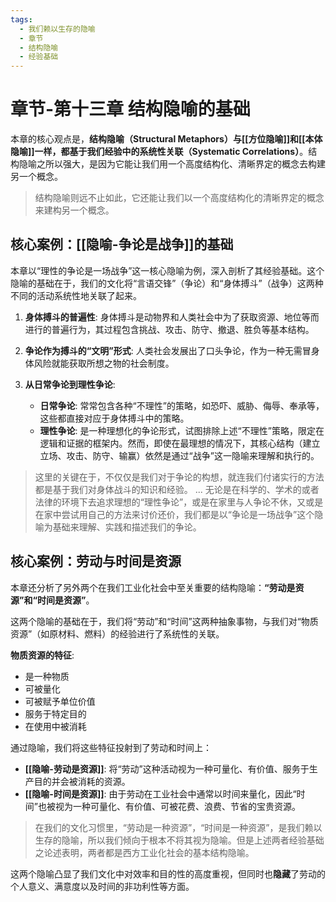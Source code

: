 ```yaml
---
tags:
  - 我们赖以生存的隐喻
  - 章节
  - 结构隐喻
  - 经验基础
---
```


# 章节-第十三章 结构隐喻的基础

本章的核心观点是，**结构隐喻（Structural Metaphors）**与[[方位隐喻]]和[[本体隐喻]]一样，都基于我们经验中的**系统性关联（Systematic Correlations）**。结构隐喻之所以强大，是因为它能让我们用一个高度结构化、清晰界定的概念去构建另一个概念。

> 结构隐喻则远不止如此，它还能让我们以一个高度结构化的清晰界定的概念来建构另一个概念。

## 核心案例：[[隐喻-争论是战争]]的基础

本章以“理性的争论是一场战争”这一核心隐喻为例，深入剖析了其经验基础。这个隐喻的基础在于，我们的文化将“言语交锋”（争论）和“身体搏斗”（战争）这两种不同的活动系统性地关联了起来。

1.  **身体搏斗的普遍性**: 身体搏斗是动物界和人类社会中为了获取资源、地位等而进行的普遍行为，其过程包含挑战、攻击、防守、撤退、胜负等基本结构。

2.  **争论作为搏斗的“文明”形式**: 人类社会发展出了口头争论，作为一种无需冒身体风险就能获取所想之物的社会制度。

3.  **从日常争论到理性争论**:
    -   **日常争论**: 常常包含各种“不理性”的策略，如恐吓、威胁、侮辱、奉承等，这些都直接对应于身体搏斗中的策略。
    -   **理性争论**: 是一种理想化的争论形式，试图排除上述“不理性”策略，限定在逻辑和证据的框架内。然而，即使在最理想的情况下，其核心结构（建立立场、攻击、防守、输赢）依然是通过“战争”这一隐喻来理解和执行的。

> 这里的关键在于，不仅仅是我们对于争论的构想，就连我们付诸实行的方法都是基于我们对身体战斗的知识和经验。
> ...
> 无论是在科学的、学术的或者法律的环境下去追求理想的“理性争论”，或是在家里与人争论不休，又或是在家中尝试用自己的方法来讨价还价，我们都是以“争论是一场战争”这个隐喻为基础来理解、实践和描述我们的争论。

## 核心案例：劳动与时间是资源

本章还分析了另外两个在我们工业化社会中至关重要的结构隐喻：**“劳动是资源”**和**“时间是资源”**。

这两个隐喻的基础在于，我们将“劳动”和“时间”这两种抽象事物，与我们对“物质资源”（如原材料、燃料）的经验进行了系统性的关联。

**物质资源的特征**:
-   是一种物质
-   可被量化
-   可被赋予单位价值
-   服务于特定目的
-   在使用中被消耗

通过隐喻，我们将这些特征投射到了劳动和时间上：

-   **[[隐喻-劳动是资源]]**: 将“劳动”这种活动视为一种可量化、有价值、服务于生产目的并会被消耗的资源。
-   **[[隐喻-时间是资源]]**: 由于劳动在工业社会中通常以时间来量化，因此“时间”也被视为一种可量化、有价值、可被花费、浪费、节省的宝贵资源。

> 在我们的文化习惯里，“劳动是一种资源”，“时间是一种资源”，是我们赖以生存的隐喻，所以我们倾向于根本不将其视为隐喻。但是上述两者经验基础之论述表明，两者都是西方工业化社会的基本结构隐喻。

这两个隐喻凸显了我们文化中对效率和目的性的高度重视，但同时也**隐藏**了劳动的个人意义、满意度以及时间的非功利性等方面。